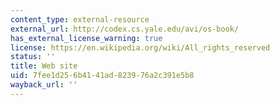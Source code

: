 ```yaml
---
content_type: external-resource
external_url: http://codex.cs.yale.edu/avi/os-book/
has_external_license_warning: true
license: https://en.wikipedia.org/wiki/All_rights_reserved
status: ''
title: Web site
uid: 7fee1d25-6b41-41ad-8239-76a2c391e5b8
wayback_url: ''
---
```

